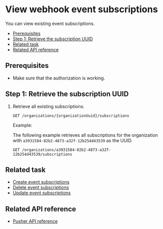 View webhook event subscriptions
=====================
You can view existing event subscriptions.

* [Prerequisites](#prerequisites)
* [Step 1: Retrieve the subscription UUID](#step-1-retrieve-the-subscription-uuid)
* [Related task](#related-task)
* [Related API reference](#related-api-reference)

## Prerequisites
* Make sure that the authorization is working.
<!-- to be continued if any -->

## Step 1: Retrieve the subscription UUID

1. Retrieve all existing subscriptions.
   ```
   GET /organizations/{organizationUuid}/subscriptions
   ```
   
   Example:
   
   The following example retrieves all subscriptions for the organization with `a3931584-82b2-4873-a32f-12b254d43539` as the UUID.
   
   ```
   GET /organizations/a3931584-82b2-4873-a32f-12b254d43539/subscriptions
   ```

## Related task
* [Create event subscriptions](create-event-subscriptions.md)
* [Delete event subscriptions](delete-event-subscriptions.md)
* [Update event subscriptions](update-event-subscriptions.md)

## Related API reference
* [Pusher API reference](../api-reference.md)
<!-- Add more references if needed. -->
